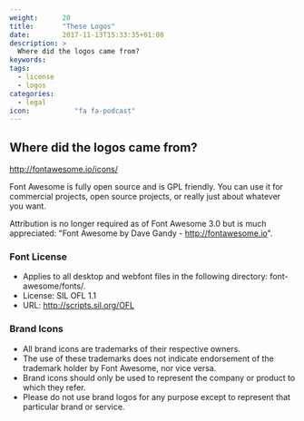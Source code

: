 ```yaml
---
weight:      20
title:       "These Logos"
date:        2017-11-13T15:33:35+01:00
description: >
  Where did the logos came from?
keywords:
tags:
  - license
  - logos
categories:
  - legal
icon:           "fa fa-podcast"
---
```


## Where did the logos came from?

http://fontawesome.io/icons/

Font Awesome is fully open source and is GPL friendly. You can use it
for commercial projects, open source projects, or really just about
whatever you want.

Attribution is no longer required as of Font Awesome 3.0 but is much
appreciated: "Font Awesome by Dave Gandy - http://fontawesome.io".


### Font License

* Applies to all desktop and webfont files in the following directory: font-awesome/fonts/.
* License: SIL OFL 1.1
* URL: http://scripts.sil.org/OFL


### Brand Icons

* All brand icons are trademarks of their respective owners.
* The use of these trademarks does not indicate endorsement of the trademark holder by Font Awesome, nor vice versa.
* Brand icons should only be used to represent the company or product to which they refer.
* Please do not use brand logos for any purpose except to represent that particular brand or service.

